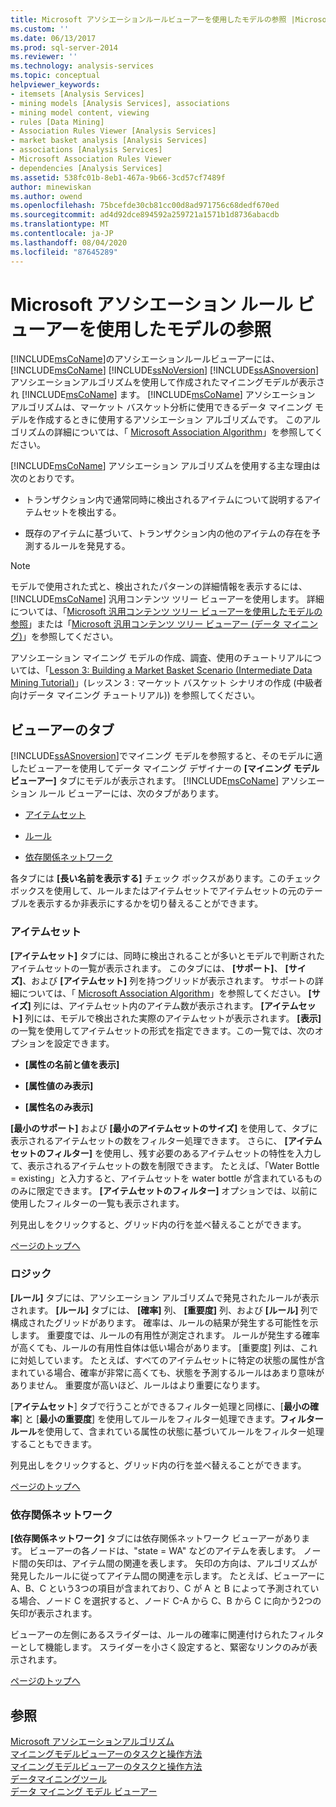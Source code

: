 ```yaml
---
title: Microsoft アソシエーションルールビューアーを使用したモデルの参照 |Microsoft Docs
ms.custom: ''
ms.date: 06/13/2017
ms.prod: sql-server-2014
ms.reviewer: ''
ms.technology: analysis-services
ms.topic: conceptual
helpviewer_keywords:
- itemsets [Analysis Services]
- mining models [Analysis Services], associations
- mining model content, viewing
- rules [Data Mining]
- Association Rules Viewer [Analysis Services]
- market basket analysis [Analysis Services]
- associations [Analysis Services]
- Microsoft Association Rules Viewer
- dependencies [Analysis Services]
ms.assetid: 538fc01b-8eb1-467a-9b66-3cd57cf7489f
author: minewiskan
ms.author: owend
ms.openlocfilehash: 75bcefde30cb81cc00d8ad971756c68dedf670ed
ms.sourcegitcommit: ad4d92dce894592a259721a1571b1d8736abacdb
ms.translationtype: MT
ms.contentlocale: ja-JP
ms.lasthandoff: 08/04/2020
ms.locfileid: "87645289"
---
```

# <a name="browse-a-model-using-the-microsoft-association-rules-viewer"></a>Microsoft アソシエーション ルール ビューアーを使用したモデルの参照
  [!INCLUDE[msCoName](../../includes/msconame-md.md)]のアソシエーションルールビューアーには、 [!INCLUDE[msCoName](../../includes/msconame-md.md)] [!INCLUDE[ssNoVersion](../../includes/ssnoversion-md.md)] [!INCLUDE[ssASnoversion](../../includes/ssasnoversion-md.md)] アソシエーションアルゴリズムを使用して作成されたマイニングモデルが表示され [!INCLUDE[msCoName](../../includes/msconame-md.md)] ます。 [!INCLUDE[msCoName](../../includes/msconame-md.md)] アソシエーション アルゴリズムは、マーケット バスケット分析に使用できるデータ マイニング モデルを作成するときに使用するアソシエーション アルゴリズムです。 このアルゴリズムの詳細については、「 [Microsoft Association Algorithm](microsoft-association-algorithm.md)」を参照してください。  
  
 [!INCLUDE[msCoName](../../includes/msconame-md.md)] アソシエーション アルゴリズムを使用する主な理由は次のとおりです。  
  
-   トランザクション内で通常同時に検出されるアイテムについて説明するアイテムセットを検出する。  
  
-   既存のアイテムに基づいて、トランザクション内の他のアイテムの存在を予測するルールを発見する。  
  
> [!NOTE]  
>  モデルで使用された式と、検出されたパターンの詳細情報を表示するには、 [!INCLUDE[msCoName](../../includes/msconame-md.md)] 汎用コンテンツ ツリー ビューアーを使用します。 詳細については、「[Microsoft 汎用コンテンツ ツリー ビューアーを使用したモデルの参照](browse-a-model-using-the-microsoft-generic-content-tree-viewer.md)」または「[Microsoft 汎用コンテンツ ツリー ビューアー (データ マイニング)](../microsoft-generic-content-tree-viewer-data-mining.md)」を参照してください。  
  
 アソシエーション マイニング モデルの作成、調査、使用のチュートリアルについては、「[Lesson 3: Building a Market Basket Scenario (Intermediate Data Mining Tutorial)](../../tutorials/lesson-3-building-a-market-basket-scenario-intermediate-data-mining-tutorial.md)」(レッスン 3 : マーケット バスケット シナリオの作成 (中級者向けデータ マイニング チュートリアル)) を参照してください。  
  
##  <a name="viewer-tabs"></a><a name="BKMK_ViewerTabs"></a>ビューアーのタブ  
 [!INCLUDE[ssASnoversion](../../includes/ssasnoversion-md.md)]でマイニング モデルを参照すると、そのモデルに適したビューアーを使用してデータ マイニング デザイナーの **[マイニング モデル ビューアー]** タブにモデルが表示されます。 [!INCLUDE[msCoName](../../includes/msconame-md.md)] アソシエーション ルール ビューアーには、次のタブがあります。  
  
-   [アイテムセット](#BKMK_Itemsets)  
  
-   [ルール](#BKMK_Rules)  
  
-   [依存関係ネットワーク](#BKMK_Dependency)  
  
 各タブには **[長い名前を表示する]** チェック ボックスがあります。このチェック ボックスを使用して、ルールまたはアイテムセットでアイテムセットの元のテーブルを表示するか非表示にするかを切り替えることができます。  
  
###  <a name="itemsets"></a><a name="BKMK_Itemsets"></a>アイテムセット  
 **[アイテムセット]** タブには、同時に検出されることが多いとモデルで判断されたアイテムセットの一覧が表示されます。 このタブには、 **[サポート]**、 **[サイズ]**、および **[アイテムセット]** 列を持つグリッドが表示されます。 サポートの詳細については、「 [Microsoft Association Algorithm](microsoft-association-algorithm.md)」を参照してください。 **[サイズ]** 列には、アイテムセット内のアイテム数が表示されます。 **[アイテムセット]** 列には、モデルで検出された実際のアイテムセットが表示されます。 **[表示]** の一覧を使用してアイテムセットの形式を指定できます。この一覧では、次のオプションを設定できます。  
  
-   **[属性の名前と値を表示]**  
  
-   **[属性値のみ表示]**  
  
-   **[属性名のみ表示]**  
  
 **[最小のサポート]** および **[最小のアイテムセットのサイズ]** を使用して、タブに表示されるアイテムセットの数をフィルター処理できます。 さらに、 **[アイテムセットのフィルター]** を使用し、残す必要のあるアイテムセットの特性を入力して、表示されるアイテムセットの数を制限できます。 たとえば、「Water Bottle = existing」と入力すると、アイテムセットを water bottle が含まれているもののみに限定できます。 **[アイテムセットのフィルター]** オプションでは、以前に使用したフィルターの一覧も表示されます。  
  
 列見出しをクリックすると、グリッド内の行を並べ替えることができます。  
  
 [ページのトップへ](#BKMK_ViewerTabs)  
  
###  <a name="rules"></a><a name="BKMK_Rules"></a>ロジック  
 **[ルール]** タブには、アソシエーション アルゴリズムで発見されたルールが表示されます。 **[ルール]** タブには、 **[確率]** 列、 **[重要度]** 列、および **[ルール]** 列で構成されたグリッドがあります。 確率は、ルールの結果が発生する可能性を示します。 重要度では、ルールの有用性が測定されます。 ルールが発生する確率が高くても、ルールの有用性自体は低い場合があります。 [重要度] 列は、これに対処しています。 たとえば、すべてのアイテムセットに特定の状態の属性が含まれている場合、確率が非常に高くても、状態を予測するルールはあまり意味がありません。 重要度が高いほど、ルールはより重要になります。  
  
 [**アイテムセット**] タブで行うことができるフィルター処理と同様に、[**最小の確率**] と [**最小の重要度**] を使用してルールをフィルター処理できます。**フィルタールール**を使用して、含まれている属性の状態に基づいてルールをフィルター処理することもできます。  
  
 列見出しをクリックすると、グリッド内の行を並べ替えることができます。  
  
 [ページのトップへ](#BKMK_ViewerTabs)  
  
###  <a name="dependency-net"></a><a name="BKMK_Dependency"></a>依存関係ネットワーク  
 **[依存関係ネットワーク]** タブには依存関係ネットワーク ビューアーがあります。 ビューアーの各ノードは、"state = WA" などのアイテムを表します。 ノード間の矢印は、アイテム間の関連を表します。 矢印の方向は、アルゴリズムが発見したルールに従ってアイテム間の関連を示します。 たとえば、ビューアーに A、B、C という3つの項目が含まれており、C が A と B によって予測されている場合、ノード C を選択すると、ノード C-A から C、B から C に向かう2つの矢印が表示されます。  
  
 ビューアーの左側にあるスライダーは、ルールの確率に関連付けられたフィルターとして機能します。 スライダーを小さく設定すると、緊密なリンクのみが表示されます。  
  
 [ページのトップへ](#BKMK_ViewerTabs)  
  
## <a name="see-also"></a>参照  
 [Microsoft アソシエーションアルゴリズム](microsoft-association-algorithm.md)   
 [マイニングモデルビューアーのタスクと操作方法](mining-model-viewer-tasks-and-how-tos.md)   
 [マイニングモデルビューアーのタスクと操作方法](mining-model-viewer-tasks-and-how-tos.md)   
 [データマイニングツール](data-mining-tools.md)   
 [データ マイニング モデル ビューアー](data-mining-model-viewers.md)  
  
  
